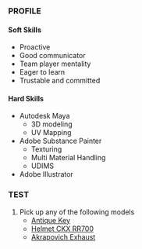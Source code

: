 ### PROFILE

#### Soft Skills
- Proactive
- Good communicator
- Team player mentality
- Eager to learn 
- Trustable and committed
  
#### Hard Skills
- Autodesk Maya
	- 3D modeling
	- UV Mapping
- Adobe Substance Painter
	- Texturing
	- Multi Material Handling
	- UDIMS
- Adobe Illustrator

### TEST

1. Pick up any of the following models
	- [Antique Key](https://github.com/StickerStoke/3d-model-challenge/blob/main/3D%20MODELER%20TEST/Antique%20Key.md)
	- [Helmet CKX RR700](https://github.com/StickerStoke/3d-model-challenge/blob/main/3D%20MODELER%20TEST/Helmet%20CKX%20RR700.md)
	- [Akrapovich Exhaust](https://github.com/StickerStoke/3d-model-challenge/blob/main/3D%20MODELER%20TEST/Akrapovich%20Exhaust.md)
